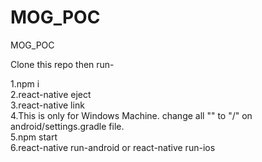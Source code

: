 # MOG_POC
MOG_POC

Clone this repo then run-

1.npm i<br/>
2.react-native eject<br/>
3.react-native link<br/>
4.This is only for Windows Machine. change all "\" to "/" on android/settings.gradle file.<br/>
5.npm start<br/>
6.react-native run-android or react-native run-ios
